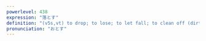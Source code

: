 ```yaml
---
powerlevel: 438
expression: "落とす"
definition: "(v5s,vt) to drop; to lose; to let fall; to clean off (dirt, makeup, paint, etc.); to remove (e.g. stains); to download; (P)"
pronunciation: "おとす"
---
```

